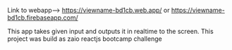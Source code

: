 Link to webapp--> https://viewname-bd1cb.web.app/ or https://viewname-bd1cb.firebaseapp.com/

This app takes given input and outputs it in realtime to the screen.  This project was build as zaio reactjs bootcamp challenge
